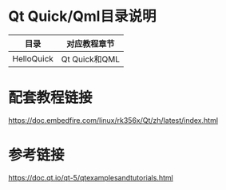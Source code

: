 # Qt Quick/Qml目录说明

| 目录                | 对应教程章节                      |
| ------------------ | --------------------------------- |
| HelloQuick         |  Qt Quick和QML                    |



# 配套教程链接

https://doc.embedfire.com/linux/rk356x/Qt/zh/latest/index.html


# 参考链接

https://doc.qt.io/qt-5/qtexamplesandtutorials.html
